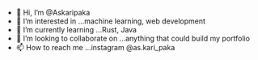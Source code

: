 - 👋 Hi, I’m @Askaripaka
- 👀 I’m interested in ...machine learning, web development
- 🌱 I’m currently learning ...Rust, Java
- 💞️ I’m looking to collaborate on ...anything that could build my portfolio
- 📫 How to reach me ...instagram @as.kari_paka 

<!---
Askaripaka/Askaripaka is a ✨ special ✨ repository because its `README.md` (this file) appears on your GitHub profile.
You can click the Preview link to take a look at your changes.
--->
